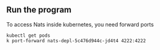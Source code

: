 ## Run the program

To access Nats inside kubernetes, you need forward ports

```
kubectl get pods
k port-forward nats-depl-5c476d944c-jd4t4 4222:4222
```


